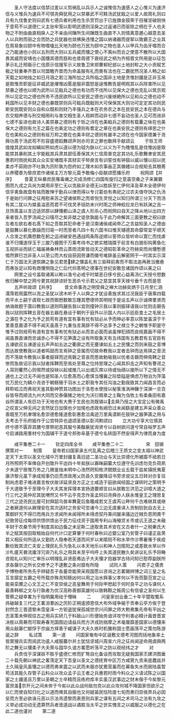 <!-- { "loadSidebar": true } -->
　　圣人守法度以信禁过差以义剪祸乱以兵示人之诚惟信为速感人之心惟义为速济信与义惟兵为速兵不可弭尧舜犹用之以禁暴武不可黩汤武犹戢之以爱人故周礼则曰兵有九伐鲁史则曰武有七德兵者利用也生杀赏罚出于已旌旗金鼓荣于目摧坚破刚快于意苟不以道德仁义主张牢笼以彰明武德则淫戾之过返诸已而驱除之柄在于人也夫物之不附由曲直相戾人之不亲由间隟所生间隟既生曲直不入则情离意遯心越意去圣人以兵附而丽之合而防之兵犹器也敛拂戾违慢之国以纳诸器而提挈以致霸王之业其在周易象曰颐中有物噬嗑比天地为颐也万民为颐中之物也圣人以甲兵为齿牙噬而合之乃能通也小则以五刑而大则以五兵威而懐之使心不离纠而合之使意不散所以大国畏其威而安靖也小国懐其德而慈和也昔周德下衰经武之柄为齐桓晋文所用是以征包茅示礼迁邢衞示仁伐原示信搜军示义故鲁卫宋郑曹邾杞郐以土地封畛之大小贡赋艺极之轻重奉齐晋以司盟瞻齐晋而为命盖服有礼而畏有法也在二霸犹然况圣人畅之如天载之如地烛之如日月涵之若江海所加之兵所临之国非土地是贪惟封疆是正非玉帛是取惟贡职是征非威武是燿惟凶慝是服非震怒是逞惟教告是明观其以兵除害所以见禁暴之德也以顺为武所以见戢兵之德也有功而不伐所以见保大之德也克乱以筑京观所以见定功之德也所务不违民欲所以见安民之德也兴废继絶所以见和众之德也动不耗国所以见丰财之德也暴既禁则兵可戢兵既戢则大可保保其大则功可定定其功则民斯安民既安则众自和众既和则财乃丰强兵之本在农务农之本在民安民之本在德兵与农交相养德与刑交相用利与害交相生圣人观衅而动非七德不妄动也圣人见可而进非七德不妄进也故诗人美禁暴之德则有于铄之诗在也美戢兵之德则有载櫜之咏在也美保大之德则有允王之篇在也美定功之德则有耆定之章在也美安民之德则有绎思之什在也美和众之德则有绥万邦之歌在也美丰财之德则有屡丰之颂在也今国家德兼于尧舜功髙于汤武苟不形容盛德蹈舞颂声则亦司言之罪也敢拜手献颂云
　　于铄王师煌煌其武如龙如螭如熊如虎以道以德为钺为鈇以仁以义为干为橹惟乱是伐惟凶是取能禁其暴削其土宇能戢其兵肃其部伍善保其大仁信周普克定其功礼乐歌舞聿安其民惠若时雨抚和其众众实安堵既丰其财实乎帑庾言有训誓伐有钟鼓以威以懐以招以抚柔亦不茹刚亦不吐孰为厉阶孰为怨府如工理木如农事亩正其徽纆以合规矩去其稂莠以养稷黍为黎庶君作诸侯主万方黎元莫予敢侮小臣献颂愿播乐府
　　祝网颂【并序】
　　昔夏王纵暴庶民罹毒痡之灾成汤修仁四国有旋归之意虽空桑之子来翼霸图而九戎之兵尚为桀用非至仁无以克敌非全德无以胜妖至仁伊何泽及草木全德伊何信孚禽鱼故盘有铭而敢惮于勤兵以律而得以专讨葛伯有弗祀之过农夫值夺饷之仇汤于是始行问罪之征用慰来苏之望诸侯聆之而胥悦生灵悦之以知归所谓三分天下而汤有其二犹以为桀虽溢恶而君不可伐灵矛铦防未兴时雨之师神蛟应龙已有跃渊之吉一旦饰髙盖以言迈适郊原以肆懐都山泽之虞人形杀心而祝网曰自天之降从地以出四方来者皆入吾罗汤闻之曰嘻尽之矣非桀之徒欤孰能与于此乃命解其三面更教之祝曰欲左者左欲右者右髙下如之吾取其犯命者于是汉南诸侯咸闻帝乙之言益知圣人之德由是鼓舞以慕化歌謡而归亳一时而至者凡四十有六国书曰惟天辅德其命靡常宜乎顺天人合发之机膺厯数在躬之运进破安邑遇战鸣条陈逆顺以誓师众皆听命以寛仁而伐虐谁不归懐遂俘玉于三朡乃握图于万乘考纬书之摭实稽瑞牒于前言有白狼衔钩黄鱼化玉视拱谷而妖亡福届祷桑林而云蒸雨流斯皆动天之德昭彰革命之符赫奕而尚懐慙德惕然罪巳岂非圣人以至公而大权自获因劳谦而徽号难辞虽云解密网于一时其实示深仁于万国法天道恢踈之象见君恩肆之懐盖礼有三驱释前禽而不取法逾再赦当撤悬而弗张足以知有商懐恻隐之仁后代仰髙明之德事在世纪安敢忽诸因作颂以美之曰
　　网罟之设兮盖取诸离以畋以渔兮必戒乎时桀恶日侈兮民心益离汤仁天授兮厯数攸归解中埜之网兮更其祝辞谅好生恶杀兮示君父之慈宜其享天禄兮垂千古而是思
　　五声听政颂【并序】
　　昔文命事尧之明受舜之禅大功赫奕炳于日月至仁涵濡霈若雨露然以尧之圣犹以谤木听于人以舜之才犹设善旌求其过况我臣于唐乘四载而平水土嗣于虞观七政而御厯数敢忘踵其懋德师其明规于是设五声以示诚俾羣贤而纳诲故题于簴曰教我以道则鸣皷告我以宜则撞钟示我以事则振铎语我以忧则击磬告我以狱则挥鞞五音在器五器在悬设于朝列于庭外以示国人内以示廷臣食土之毛居土之濵在予之化为予之民苟有道有宜有事有忧有狱必从予而伸必率意以陈堂虽深于千里善意嘉谟不得不闻天虽髙于九重刍言荛辞不得不达享予之禄立予之朝惟予职是守惟予过则规苟有道有宜有事有忧有狱必从而言必面而谕虽惮犯顔而良规嘉画不得不闻虽畏直谏而忠诚赤心不得不见笋簴之设有所取象天有五纬国有五教君有五官臣有五谏欲召五谏遂设五声声如五达之衢廓之而无壅谏如五土之民懐之而则来鼓之音博而达故使教我以道者鸣鼓而言焉钟之音属而切故命教我以宜者击钟而达焉铎之音流而不荡故令教我以事者振铎而述焉磬之音哀而思故勅喻我以忧者击磬而伸焉鞞之音惨而急故诏示我以狱者挥鞞而至焉处至尊之位持思理之心闻其抧击之声知有謇谔之人耳则矍然心则惕然或投袂以起或推几以出或仄席以待或怡顔以接所以下之情无不通也上之过无不闻也是知圣人位愈髙而心愈慎当懐襄之际垫隘是惧虑万物泊为萍藻忧万民化为鳞介尧咨于朝鲧殛于羽水土之职我专其任沟洫之勤我致其力闻昌言而必拜聆呱泣而弗视天鉴其勤神赞其功图出于洛苍水使授以秘箓淮涡神鏁于深渊一旦百谷皆导而顺流九州大同而交泰偃猪之地化为沃衍隰臯之土鞠为刍牧土有柔桑田有嘉谷所谓圣人有巨功于天地也有大赉于生民也尧既锡以圭舜乃授之大宝定公有微禹之叹宣父伸无间之言然犹日加慎也夕加惕也虑政有阙恐过未闻繇是建五声采众善众善既至万机聿理名愈崇德愈隆道愈彰惠愈洽禹迹万里禹谟斯在鼓钟之器笋簴之用与夫考击于乐府振作于公宫特异也退颂圣德以彰鸿勲颂曰
　　立大功兮享大位慎其终兮德不匮菲其膳兮厚祭祀恶其服兮美黻扆犹询贤兮以自树欲问道兮常自裕罗五声兮启谏路用羣材兮为国辅干于道兮邦弥阜基于德兮名转固不然安得声为律而身为度




　　咸平集巻二十一
　　钦定四库全书
　　咸平集巻二十二　　　　　宋　田锡　撰策对一
　　制策
　　皇帝若曰国家承五代乱离之后稽三王质文之变太祖以神武定天下太宗以圣文化域中万里封疆复禹旧迹二圣功业与天比崇德化所被靡不祗若日月所照罔不率俾自开创致升平迨四十年矣朕以寡昧嗣纂大位遵守先训虑勿克负荷夙夕未遑宁居惟万务之几微鉴烛未明中心浩然罔知攸济兢兢业业五载于兹矣镇抚夷夏康济黎元虽下承成规事仍旧贯庶政用乂防县久安屡降诏书旁求谠议五日转对亦复往制尚虑君子难进嘉言攸伏故详延贤良方正之士咸造于庭欲闻经国之谋转时之策明予于大道致予于至理今子大夫其发挥理本宣扬道要顺言曰从朕敢忘洪范之训噫大道之行三代之英仲尼其犹喟然又书不云乎克念作圣孟轲曰尧舜亦人朕永惟皇王之理思复三代之迹尧民比屋可封舜韶鸟兽率舞夏后鱼鼈咸若文王虞芮让畔何千古难继其或继之者厥道何从厥理安在其次适时之务安可忽诸今三边无虞重译入贡制猃狁自古无上策御奸宄不得已而用兵方求闻所未闻得所未得虑契丹乘间屡来骚边迁贼负恩罔畏干纪致劳征戍每烦供馈供馈出于民力征戍资于国用专利山海殖贷关市或讥王道之未融丰财于农桑节用于制度其如边备之未足斯二途取舍其术安在又古者什一之税秦氏大半之赋其按田取租始自何代计口定算肇于何时春秋曰近盬公室乃贫管子曰谨正盐荚其义相反何所适从又勤防人隐奉若天道而间岁以来隂阳不和水旱作沴寒暑罹于疾疫歉俭致其流亡夫安上理民礼乐为急礼以本天地乐以和神人岂隂阳之或差致水旱以作沴札瘥天昬流庸浮冗毌乃礼乐之用其未至乎呜呼上失其道民散久矣讲议礼乐予将畴咨观礼以知兴亡审乐以明理乱非贤臣弗达子大夫懐才抱器学古待问知已慰荐副朕所求各罄尔之所长交修予之不逮敷之条对靡有所隐
　　试同人策
　　问君子之儒贵乎愽物者所务先乎辨疑吾子各蓄竒能荣采观国愿以咨询之志畧闚辨博之词三皇之名互言靡定五霸之号所载亦殊尧知鲧凶何以用之治水舜事父孝何以不告而娶范宣之让能易栾黡之心文王之仁不变崇侯之恶皇舞用于何际甲厯起于何时良平之功与谋何人最善韩柳之文与行孰者为优汉高称善御英雄何以致韩黥之叛周公有信睿之圣何以生管蔡之疑幸畧为于指明冀用祛于懵昧
　　二
　　问皇家创业垂二十年平楚取蜀系呉破越复三代之王畧消羣凶之厉阶正朔逺颁恩信大布外域争输于贡奉云亭方俟于登封然念三晋遗黎未霑皇泽一方钜盗犹保孤城世宗兴问罪之师大勲弗集先帝有平凶之志圣策未伸观往古之用兵实研几于料敌山川形便始务谙详攻守利害必精计画昔晋宣决胜以周朞而可取寿春充国图边请益兵而方济戎防揣摩之术毫厘靡差国家以德懐来用众敌寡伫献俘于宗庙方择善于臧谋子大夫久练时机雅称国士愿画荡平之策勿陈游诞之辞
　　私试策
　　第一道
　　问国家奄有中区诞敷文德考河图而括地象率土皆賔搜兵实而阅武功逺人咸服蕞尔并土犹怙坚城兴周宣六月之征尚闻逆命用虞舜两阶之舞无以懐柔子大夫荣与国华久谙方畧愿听荡平之防以观经纬之才
　　对
　　兵贵伐乎深谋妖不胜乎盛德仁修而犷骜自化备设而攻取无疑我国家丕建洪图垂二十载先朝以神武之畧荡定天下吾皇以圣文之德抚育中区万方咸賔九贡来底蠢兹并土久隔皇风虽懐之以德而弗来震之以武而未服亦犹鷰营巢而在幕鱼失水而居陆虽暂苟活其能久存管子云料众以攻众孟子云王者之兵惠若时雨今料众之义请试陈之以国家之土疆逺且万里以圣朝之士卒精而且练府库丰实虽汉武事边之财未偕于今矣黎元富庶虽宗开元之间未侔于今矣以此众战何敌勿克以此众攻何城不降国家但欲示之以仁而使自知归化之以道而俾其自服也又何疑苖民怙险度七旬而弗归崇侯弄兵必因垒而方至必欲诛元恶以示法吊遗黎而表恩则兵家之谋有五间之术司马之法有九攻之义举必成功动无遗算然兵者诡道战以谲胜当太平之世实愧言之以威服之以德化之在此二道也谨对
　　第二道
